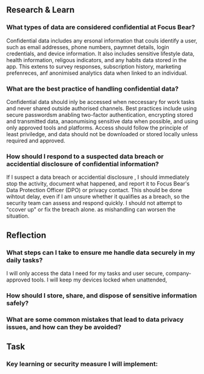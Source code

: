 ## Research & Learn
### What types of data are considered confidential at Focus Bear?
Confidential data includes any ersonal information that couls identify a user, such as email addresses, phone numbers, paymnet details, login credentials, and device information. It also includes sensitive lifestyle data, health information, religous indicators, and any habits data stored in the app. This extens to survey responses, subscription history, marketing prefenreces, anf anonimised analytics data when linked to an individual.
### What are the best practice of handling confidential data?
Confidential data should inly be accessed when neccessary for work tasks and never shared outside authorised channels. Best practices include using secure passwordsm anabling two-factor authentication, encrypting stored and transmitted data, anaonumising sensitive data when possible, and using only approved tools and platforms. Access should follow the principle of least priviledge, and data should not be downloaded or stored locally unless required and approved.
### How should I respond to a suspected data breach or accidential disclosure of confidential information?
If I suspect a data breach or accidential disclosure , I should immediately stop the activity, document what happened, and report it to Focus Bear's Data Protection Officer (DPO) or privacy contact. This should be done wihtout delay, even if I am unsure whether it qualifies as a breach, so the security team can assess and respond quickly. I should not attempt to "ccover up" or fix the breach alone. as mishandling can worsen the situation.
## Reflection
### What steps can I take to ensure me handle data securely in my daily tasks?
I will only access the data I need for my tasks and user secure, company-approved tools. I will keep my devices locked when unattended, 
### How should I store, share, and dispose of sensitive information safely?
### What are some common mistakes that lead to data privacy issues, and how can they be avoided?

## Task
### Key learning or security measure I will implement:
